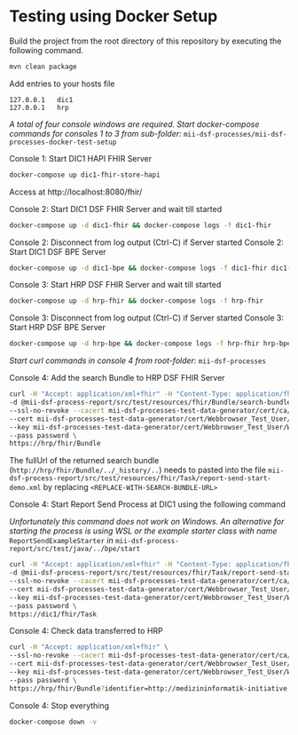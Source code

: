 # Testing using Docker Setup

Build the project from the root directory of this repository by executing the following command.

```sh
mvn clean package
```

Add entries to your hosts file

```
127.0.0.1	dic1
127.0.0.1	hrp
```

*A total of four console windows are required. Start docker-compose commands for consoles 1 to 3 from
sub-folder:* `mii-dsf-processes/mii-dsf-processes-docker-test-setup`

Console 1: Start DIC1 HAPI FHIR Server

```sh
docker-compose up dic1-fhir-store-hapi
```

Access at http://localhost:8080/fhir/

Console 2: Start DIC1 DSF FHIR Server and wait till started

```sh
docker-compose up -d dic1-fhir && docker-compose logs -f dic1-fhir
```

Console 2: Disconnect from log output (Ctrl-C) if Server started 
Console 2: Start DIC1 DSF BPE Server

```sh
docker-compose up -d dic1-bpe && docker-compose logs -f dic1-fhir dic1-bpe
````

Console 3: Start HRP DSF FHIR Server and wait till started

```sh
docker-compose up -d hrp-fhir && docker-compose logs -f hrp-fhir
```

Console 3: Disconnect from log output (Ctrl-C) if Server started 
Console 3: Start HRP DSF BPE Server

```sh
docker-compose up -d hrp-bpe && docker-compose logs -f hrp-fhir hrp-bpe
````

<!-- EXECUTE PROCESS -->

*Start curl commands in console 4 from root-folder:* `mii-dsf-processes`

Console 4: Add the search Bundle to HRP DSF FHIR Server

```sh
curl -H "Accept: application/xml+fhir" -H "Content-Type: application/fhir+xml" \
-d @mii-dsf-process-report/src/test/resources/fhir/Bundle/search-bundle.xml \
--ssl-no-revoke --cacert mii-dsf-processes-test-data-generator/cert/ca/testca_certificate.pem \
--cert mii-dsf-processes-test-data-generator/cert/Webbrowser_Test_User/Webbrowser_Test_User_certificate.pem \
--key mii-dsf-processes-test-data-generator/cert/Webbrowser_Test_User/Webbrowser_Test_User_private-key.pem \
--pass password \
https://hrp/fhir/Bundle
```

The fullUrl of the returned search bundle (`http://hrp/fhir/Bundle/../_history/..`) needs to pasted into the file 
`mii-dsf-process-report/src/test/resources/fhir/Task/report-send-start-demo.xml` by replacing `<REPLACE-WITH-SEARCH-BUNDLE-URL>`

Console 4: Start Report Send Process at DIC1 using the following command

*Unfortunately this command does not work on Windows. An alternative for starting the process is using WSL or the
example starter class with name* `ReportSendExampleStarter` *in* 
`mii-dsf-process-report/src/test/java/../bpe/start`

```sh
curl -H "Accept: application/xml+fhir" -H "Content-Type: application/fhir+xml" \
-d @mii-dsf-process-report/src/test/resources/fhir/Task/report-send-start-demo.xml \
--ssl-no-revoke --cacert mii-dsf-processes-test-data-generator/cert/ca/testca_certificate.pem \
--cert mii-dsf-processes-test-data-generator/cert/Webbrowser_Test_User/Webbrowser_Test_User_certificate.pem \
--key mii-dsf-processes-test-data-generator/cert/Webbrowser_Test_User/Webbrowser_Test_User_private-key.pem \
--pass password \
https://dic1/fhir/Task
```

Console 4: Check data transferred to HRP

```sh
curl -H "Accept: application/xml+fhir" \
--ssl-no-revoke --cacert mii-dsf-processes-test-data-generator/cert/ca/testca_certificate.pem \
--cert mii-dsf-processes-test-data-generator/cert/Webbrowser_Test_User/Webbrowser_Test_User_certificate.pem \
--key mii-dsf-processes-test-data-generator/cert/Webbrowser_Test_User/Webbrowser_Test_User_private-key.pem \
--pass password \
https://hrp/fhir/Bundle?identifier=http://medizininformatik-initiative.de/sid/report|Report_Test_DIC1
```

Console 4: Stop everything

```sh
docker-compose down -v
```